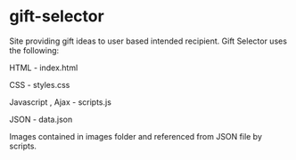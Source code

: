 # gift-selector
Site providing gift ideas to user based intended recipient. Gift Selector uses the following:

HTML - index.html

CSS - styles.css

Javascript , Ajax - scripts.js

JSON - data.json

Images contained in images folder and referenced from JSON file by scripts. 